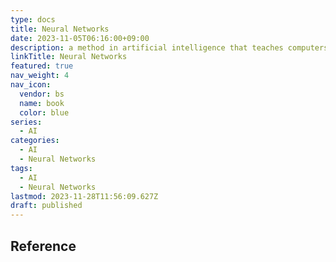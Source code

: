 ```yaml
---
type: docs
title: Neural Networks
date: 2023-11-05T06:16:00+09:00
description: a method in artificial intelligence that teaches computers to process data in a way that is inspired by the human brain
linkTitle: Neural Networks
featured: true
nav_weight: 4
nav_icon:
  vendor: bs
  name: book
  color: blue
series:
  - AI
categories:
  - AI
  - Neural Networks
tags:
  - AI
  - Neural Networks
lastmod: 2023-11-28T11:56:09.627Z
draft: published
---
```


## Reference

